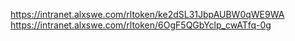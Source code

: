 https://intranet.alxswe.com/rltoken/ke2dSL31JbpAUBW0qWE9WA
https://intranet.alxswe.com/rltoken/6OgF5QGbYclp_cwATfq-0g
